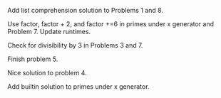Add list comprehension solution to Problems 1 and 8.

Use factor, factor + 2, and factor +=6 in primes under x generator and Problem 7. Update runtimes. 

Check for divisibility by 3 in Problems 3 and 7.

Finish problem 5.

Nice solution to problem 4.

Add builtin solution to primes under x generator.
